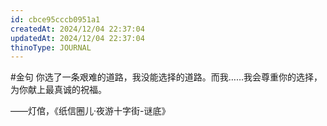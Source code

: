 ```yaml
---
id: cbce95cccb0951a1
createdAt: 2024/12/04 22:37:04
updatedAt: 2024/12/04 22:37:04
thinoType: JOURNAL
---
```

#金句 你选了一条艰难的道路，我没能选择的道路。而我……我会尊重你的选择，为你献上最真诚的祝福。

——灯倌，《纸信圈儿·夜游十字街-谜底》